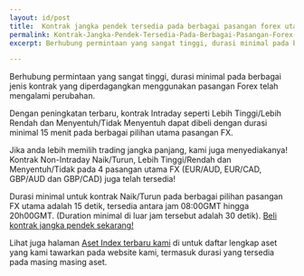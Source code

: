 ```yaml
---
layout: id/post
title:  Kontrak jangka pendek tersedia pada berbagai pasangan forex utama 
permalink: Kontrak-Jangka-Pendek-Tersedia-Pada-Berbagai-Pasangan-Forex-Utama 
excerpt: Berhubung permintaan yang sangat tinggi, durasi minimal pada berbagai jenis kontrak yang diperdagangkan menggunakan pasangan Forex telah mengalami perubahan. 

---
```

Berhubung permintaan yang sangat tinggi, durasi minimal pada berbagai jenis kontrak yang diperdagangkan menggunakan pasangan Forex telah mengalami perubahan.  

Dengan peningkatan terbaru, kontrak Intraday seperti Lebih Tinggi/Lebih Rendah dan Menyentuh/Tidak Menyentuh dapat dibeli dengan durasi minimal 15 menit pada berbagai pilihan utama pasangan FX.

Jika anda lebih memilih trading jangka panjang, kami juga menyediakanya! Kontrak Non-Intraday Naik/Turun, Lebih Tinggi/Rendah dan Menyentuh/Tidak pada 4 pasangan utama FX (EUR/AUD, EUR/CAD, GBP/AUD dan GBP/CAD) juga telah tersedia!

Durasi minimal untuk kontrak Naik/Turun pada berbagai pilihan pasangan FX utama adalah 15 detik, tersedia antara jam 08:00GMT hingga 20h00GMT. (Duration minimal di luar jam tersebut adalah 30 detik). [Beli kontrak jangka pendek sekarang!](https://www.binary.com/c/trade.cgi?market=forex&time=30s&form_name=risefall&expiry_&amount_&H=S0P&currency=USD&underlying_symbol=frxEURJPY&amount=100&date_&&l=EN&utm_medium=social&utm_source=blog&utm_content=whatsnew)

Lihat juga halaman [Aset Index terbaru kami](https://www.binary.com/c/asset_index.cgi?l=ID&utm_medium=social&utm_source=blog&utm_content=whatsnew) di untuk daftar lengkap aset yang kami tawarkan pada website kami, termasuk durasi yang tersedia pada masing masing aset.


